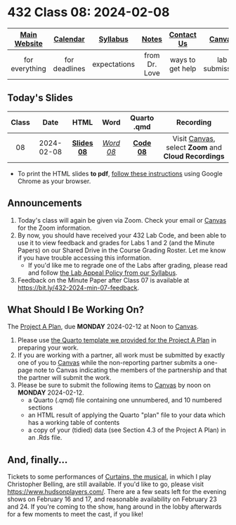# 432 Class 08: 2024-02-08

[Main Website](https://thomaselove.github.io/432-2024/) | [Calendar](https://thomaselove.github.io/432-2024/calendar.html) | [Syllabus](https://thomaselove.github.io/432-syllabus-2024/) | [Notes](https://thomaselove.github.io/432-notes/) | [Contact Us](https://thomaselove.github.io/432-2024/contact.html) | [Canvas](https://canvas.case.edu) | [Data and Code](https://github.com/THOMASELOVE/432-data) | [Sources](https://github.com/THOMASELOVE/432-classes-2024/tree/main/sources)
:-----------: | :--------------: | :----------: | :---------: | :-------------: | :-----------: | :------------: |:------:
for everything | for deadlines | expectations | from Dr. Love | ways to get help | lab submission | for downloads | to read

## Today's Slides

Class | Date | HTML | Word | Quarto .qmd | Recording
:---: | :--------: | :------: | :------: | :------: | :-------------:
08 | 2024-02-08 | **[Slides 08](https://thomaselove.github.io/432-slides-2024/slides08.html)** | *[Word 08](https://thomaselove.github.io/432-slides-2024/slides08w.docx)* | **[Code 08](https://github.com/THOMASELOVE/432-slides-2024/blob/main/slides08.qmd)** | Visit [Canvas](https://canvas.case.edu/), select **Zoom** and **Cloud Recordings**

- To print the HTML slides **to pdf**, [follow these instructions](https://quarto.org/docs/presentations/revealjs/presenting.html#print-to-pdf) using Google Chrome as your browser.

## Announcements

1. Today's class will again be given via Zoom. Check your email or [Canvas](https://canvas.case.edu/) for the Zoom information.
2. By now, you should have received your 432 Lab Code, and been able to use it to view feedback and grades for Labs 1 and 2 (and the Minute Papers) on our Shared Drive in the Course Grading Roster. Let me know if you have trouble accessing this information.
    - If you'd like me to regrade one of the Labs after grading, please read and follow [the Lab Appeal Policy from our Syllabus](https://thomaselove.github.io/432-syllabus-2024/08-grading.html#lab-appeal-policy---request-a-review-via-google-form).
3. Feedback on the Minute Paper after Class 07 is available at <https://bit.ly/432-2024-min-07-feedback>.

## What Should I Be Working On?

The [Project A Plan](https://thomaselove.github.io/432-2024/projA.html#the-project-a-plan), due **MONDAY** 2024-02-12 at Noon to [Canvas](https://canvas.case.edu/).

1. Please use [the Quarto template we provided for the Project A Plan](https://thomaselove.github.io/432-2024/projA.html#templates) in preparing your work.
2. If you are working with a partner, all work must be submitted by exactly one of you to [Canvas](https://canvas.case.edu/) while the non-reporting partner submits a one-page note to Canvas indicating the members of the partnership and that the partner will submit the work.
3. Please be sure to submit the following items to [Canvas](https://canvas.case.edu/) by noon on **MONDAY** 2024-02-12.
    - a Quarto (.qmd) file containing one unnumbered, and 10 numbered sections
    - an HTML result of applying the Quarto "plan" file to your data which has a working table of contents
    - a copy of your (tidied) data (see Section 4.3 of the Project A Plan) in an .Rds file.

## And, finally...

Tickets to some performances of [Curtains, the musical](https://www.hudsonplayers.com/now-playing), in which I play Christopher Belling, are still available. If you'd like to go, please visit <https://www.hudsonplayers.com/>. There are a few seats left for the evening shows on February 16 and 17, and reasonable availability on February 23 and 24. If you're coming to the show, hang around in the lobby afterwards for a few moments to meet the cast, if you like!

